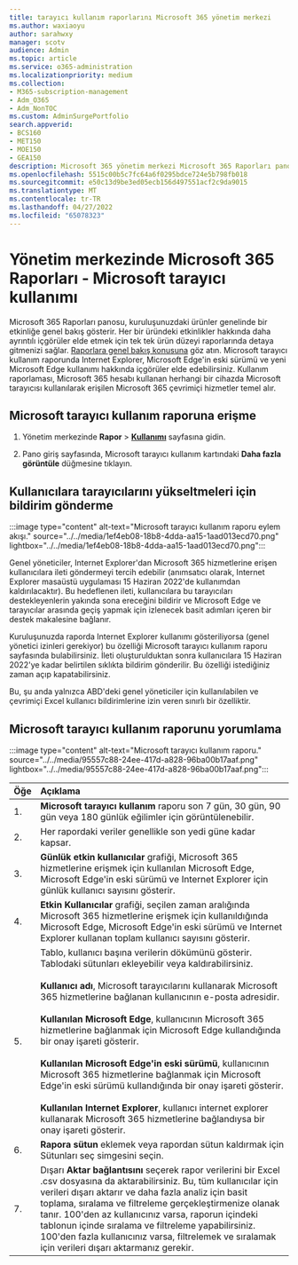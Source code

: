 ```yaml
---
title: tarayıcı kullanım raporlarını Microsoft 365 yönetim merkezi
ms.author: waxiaoyu
author: sarahwxy
manager: scotv
audience: Admin
ms.topic: article
ms.service: o365-administration
ms.localizationpriority: medium
ms.collection:
- M365-subscription-management
- Adm_O365
- Adm_NonTOC
ms.custom: AdminSurgePortfolio
search.appverid:
- BCS160
- MET150
- MOE150
- GEA150
description: Microsoft 365 yönetim merkezi Microsoft 365 Raporları panosunu kullanarak Microsoft tarayıcı kullanım raporu almayı öğrenin.
ms.openlocfilehash: 5515c00b5c7fc64a6f0295bdce724e5b798fb018
ms.sourcegitcommit: e50c13d9be3ed05ecb156d497551acf2c9da9015
ms.translationtype: MT
ms.contentlocale: tr-TR
ms.lasthandoff: 04/27/2022
ms.locfileid: "65078323"
---
```

# <a name="microsoft-365-reports-in-the-admin-center---microsoft-browser-usage"></a>Yönetim merkezinde Microsoft 365 Raporları - Microsoft tarayıcı kullanımı

Microsoft 365 Raporları panosu, kuruluşunuzdaki ürünler genelinde bir etkinliğe genel bakış gösterir. Her bir üründeki etkinlikler hakkında daha ayrıntılı içgörüler elde etmek için tek tek ürün düzeyi raporlarında detaya gitmenizi sağlar. [Raporlara genel bakış konusuna](activity-reports.md) göz atın. Microsoft tarayıcı kullanım raporunda Internet Explorer, Microsoft Edge'in eski sürümü ve yeni Microsoft Edge kullanımı hakkında içgörüler elde edebilirsiniz. Kullanım raporlaması, Microsoft 365 hesabı kullanan herhangi bir cihazda Microsoft tarayıcısı kullanılarak erişilen Microsoft 365 çevrimiçi hizmetler temel alır.

## <a name="how-to-get-to-the-microsoft-browser-usage-report"></a>Microsoft tarayıcı kullanım raporuna erişme

1. Yönetim merkezinde **Rapor** \> <b><a href="https://go.microsoft.com/fwlink/p/?linkid=2074756" target="_blank">Kullanımı</a></b> sayfasına gidin.

2. Pano giriş sayfasında, Microsoft tarayıcı kullanım kartındaki **Daha fazla görüntüle** düğmesine tıklayın.

## <a name="how-to-notify-users-to-upgrade-their-browser"></a>Kullanıcılara tarayıcılarını yükseltmeleri için bildirim gönderme

:::image type="content" alt-text="Microsoft tarayıcı kullanım raporu eylem akışı." source="../../media/1ef4eb08-18b8-4dda-aa15-1aad013ecd70.png" lightbox="../../media/1ef4eb08-18b8-4dda-aa15-1aad013ecd70.png":::

Genel yöneticiler, Internet Explorer'dan Microsoft 365 hizmetlerine erişen kullanıcılara ileti göndermeyi tercih edebilir (anımsatıcı olarak, Internet Explorer masaüstü uygulaması 15 Haziran 2022'de kullanımdan kaldırılacaktır). Bu hedeflenen ileti, kullanıcılara bu tarayıcıları destekleyenlerin yakında sona ereceğini bildirir ve Microsoft Edge ve tarayıcılar arasında geçiş yapmak için izlenecek basit adımları içeren bir destek makalesine bağlanır. 

Kuruluşunuzda raporda Internet Explorer kullanımı gösteriliyorsa (genel yönetici izinleri gerekiyor) bu özelliği Microsoft tarayıcı kullanım raporu sayfasında bulabilirsiniz. İleti oluşturulduktan sonra kullanıcılara 15 Haziran 2022'ye kadar belirtilen sıklıkta bildirim gönderilir. Bu özelliği istediğiniz zaman açıp kapatabilirsiniz.

Bu, şu anda yalnızca ABD'deki genel yöneticiler için kullanılabilen ve çevrimiçi Excel kullanıcı bildirimlerine izin veren sınırlı bir özelliktir.

## <a name="interpret-the-microsoft-browser-usage-report"></a>Microsoft tarayıcı kullanım raporunu yorumlama

:::image type="content" alt-text="Microsoft tarayıcı kullanım raporu." source="../../media/95557c88-24ee-417d-a828-96ba00b17aaf.png" lightbox="../../media/95557c88-24ee-417d-a828-96ba00b17aaf.png":::

|Öğe|Açıklama|
|:-----|:-----|
|1. |**Microsoft tarayıcı kullanım** raporu son 7 gün, 30 gün, 90 gün veya 180 günlük eğilimler için görüntülenebilir. |
|2. |Her rapordaki veriler genellikle son yedi güne kadar kapsar. |
|3. |**Günlük etkin kullanıcılar** grafiği, Microsoft 365 hizmetlerine erişmek için kullanılan Microsoft Edge, Microsoft Edge'in eski sürümü ve Internet Explorer için günlük kullanıcı sayısını gösterir. |
|4. |**Etkin Kullanıcılar** grafiği, seçilen zaman aralığında Microsoft 365 hizmetlerine erişmek için kullanıldığında Microsoft Edge, Microsoft Edge'in eski sürümü ve Internet Explorer kullanan toplam kullanıcı sayısını gösterir. |
|5. |Tablo, kullanıcı başına verilerin dökümünü gösterir. Tablodaki sütunları ekleyebilir veya kaldırabilirsiniz.  <br/><br/>**Kullanıcı adı**, Microsoft tarayıcılarını kullanarak Microsoft 365 hizmetlerine bağlanan kullanıcının e-posta adresidir.<br><br/>**Kullanılan Microsoft Edge**, kullanıcının Microsoft 365 hizmetlerine bağlanmak için Microsoft Edge kullandığında bir onay işareti gösterir.<br/><br/>**Kullanılan Microsoft Edge'in eski sürümü**, kullanıcının Microsoft 365 hizmetlerine bağlanmak için Microsoft Edge'in eski sürümü kullandığında bir onay işareti gösterir.<br/><br/>**Kullanılan Internet Explorer**, kullanıcı internet explorer kullanarak Microsoft 365 hizmetlerine bağlandıysa bir onay işareti gösterir. |
|6. |**Rapora sütun** eklemek veya rapordan sütun kaldırmak için Sütunları seç simgesini seçin.|
|7. |Dışarı **Aktar bağlantısını** seçerek rapor verilerini bir Excel .csv dosyasına da aktarabilirsiniz. Bu, tüm kullanıcılar için verileri dışarı aktarır ve daha fazla analiz için basit toplama, sıralama ve filtreleme gerçekleştirmenize olanak tanır. 100'den az kullanıcınız varsa, raporun içindeki tablonun içinde sıralama ve filtreleme yapabilirsiniz. 100'den fazla kullanıcınız varsa, filtrelemek ve sıralamak için verileri dışarı aktarmanız gerekir.|
